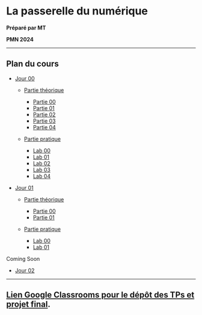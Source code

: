 # La passerelle du numérique

**Préparé par MT**

**PMN 2024**

---

## Plan du cours

- [Jour 00](./DAY_00/)
  
  - [Partie théorique](./DAY_00/THEORY/)
   
    - [Partie 00](./DAY_00/THEORY/00_XHTML_HTML.md)
    - [Partie 01](./DAY_00/THEORY/01_RENDERING_ENGINES.md)
    - [Partie 02](./DAY_00/THEORY/02_SEMANTIC_TAGS.md)
    - [Partie 03](./DAY_00/THEORY/03_CSS.md)
    - [Partie 04](./DAY_00/THEORY/04_CSS_SELECTORS_VALUES.md)
  
  - [Partie pratique](./DAY_00/LABS/)
    
    - [Lab 00](./DAY_00/LABS/LAB_00.md)
    - [Lab 01](./DAY_00/LABS/LAB_01.md)
    - [Lab 02](./DAY_00/LABS/LAB_02.md)
    - [Lab 03](./DAY_00/LABS/LAB_03.md)
    - [Lab 04](./DAY_00/LABS/LAB_04.md)
  
- [Jour 01](./DAY_01/)
 
  - [Partie théorique](./DAY_01/THEORY/)
    
    - [Partie 00](./DAY_01/THEORY/00_XML.md)
    - [Partie 01](./DAY_01/THEORY/02_JSON.md) 

  - [Partie pratique](./DAY_01/LABS/) 
    
    - [Lab 00](./DAY_01/LABS/LAB_00.md) 
    - [Lab 01](./DAY_01/LABS/LAB_01.md)

Coming Soon

- [Jour 02]()

---

## [Lien Google Classrooms pour le dépôt des TPs et projet final](https://classroom.google.com/c/NzI0MzA5NDQ2NTc3?cjc=elqswn3).